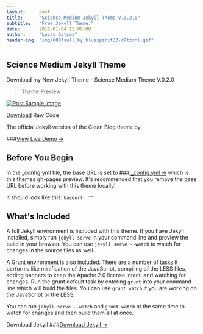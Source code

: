 ```yaml
---
layout:     post
title:      "Science Medium Jekyll Theme V.0.2.0"
subtitle:   "Free Jekyll Theme."
date:       2015-01-04 12:00:00
author:     "Lucas Gatsas"
header-img: "img/600fsull_by_bluespirit33-d7ttrnl.gif"
---
```

<h2 class="section-heading">Science Medium Jekyll Theme</h2>
Download my New Jekyll Theme - Science Medium Theme V.0.2.0




<blockquote>Theme Preview</blockquote>




<a href="#">
    <img src="{{ site.baseurl }}/img/jekyllthemewhite.png" alt="Post Sample Image">
</a> 



[Download](https://github.com/SpaceG/CleanMagicMedium-Jekyll-V.0.2.0) Raw Code


The official Jekyll version of the Clean Blog theme by 

###[View Live Demo &rarr;](https://spaceg.github.io/)

## Before You Begin

In the _config.yml file, the base URL is set to ###[ _config.yml &rarr;](https://github.com/SpaceG/CleanMagicMedium-Jekyll-Theme/blob/master/_config.yml/) which is this themes gh-pages preview. It's recommended that you remove the base URL before working with this theme locally!

It should look like this:
`baseurl: ""`

## What's Included

A full Jekyll environment is included with this theme. If you have Jekyll installed, simply run `jekyll serve` in your command line and preview the build in your browser. You can use `jekyll serve --watch` to watch for changes in the source files as well.

A Grunt environment is also included. There are a number of tasks it performs like minification of the JavaScript, compiling of the LESS files, adding banners to keep the Apache 2.0 license intact, and watching for changes. Run the grunt default task by entering `grunt` into your command line which will build the files. You can use `grunt watch` if you are working on the JavaScript or the LESS.

You can run `jekyll serve --watch` and `grunt watch` at the same time to watch for changes and then build them all at once.

Download Jekyll 
###[Download Jekyll  &rarr;](https://github.com/jekyll/jekyll)





